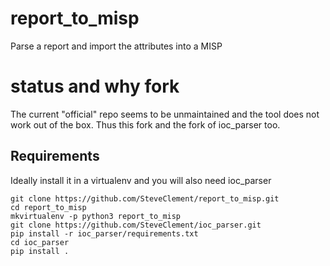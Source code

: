 # report_to_misp

Parse a report and import the attributes into a MISP

# status and why fork

The current "official" repo seems to be unmaintained and the tool does not work out of the box.
Thus this fork and the fork of ioc_parser too.

Requirements
------------

Ideally install it in a virtualenv and you will also need ioc_parser

```
git clone https://github.com/SteveClement/report_to_misp.git
cd report_to_misp
mkvirtualenv -p python3 report_to_misp
git clone https://github.com/SteveClement/ioc_parser.git
pip install -r ioc_parser/requirements.txt
cd ioc_parser
pip install .
```

